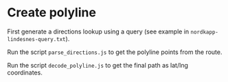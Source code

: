 # Create polyline

First generate a directions lookup using a query (see example in `nordkapp-lindesnes-query.txt`).

Run the script `parse_directions.js` to get the polyline points from the route.

Run the script `decode_polyline.js` to get the final path as lat/lng coordinates.
